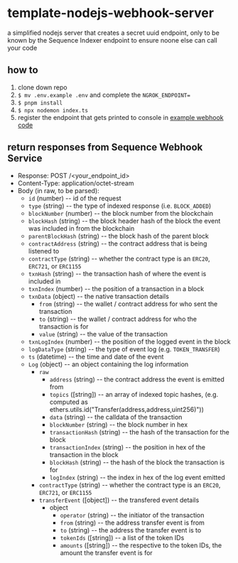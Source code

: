# template-nodejs-webhook-server
a simplified nodejs server that creates a secret uuid endpoint, only to be known by the Sequence Indexer endpoint to ensure noone else can call your code

## how to
1. clone down repo
2. `$ mv .env.example .env` and complete the `NGROK_ENDPOINT=`
3. `$ pnpm install`
4. `$ npx nodemon index.ts`
5. register the endpoint that gets printed to console in [example webhook code](https://docs.sequence.xyz/api/indexer/examples/webhook-listener) 

## return responses from Sequence Webhook Service
* Response: POST /<your_endpoint_id>
* Content-Type: application/octet-stream
* Body (in raw, to be parsed):
    * `id` (number) -- id of the request
    * `type` (string) -- the type of indexed response (i.e. `BLOCK_ADDED`)
    * `blockNumber` (number) -- the block number from the blockchain
    * `blockHash` (string) -- the block header hash of the block the event was included in from the blockchain
    * `parentBlockHash` (string) -- the block hash of the parent block
    * `contractAddress` (string) -- the contract address that is being listened to
    * `contractType` (string) -- whether the contract type is an `ERC20`, `ERC721`, or `ERC1155`
    * `txnHash` (string) -- the transaction hash of where the event is included in
    * `txnIndex` (number) -- the position of a transaction in a block
    * `txnData` (object) -- the native transaction details
        * `from` (string) -- the wallet / contract address for who sent the transaction
        * `to` (string) -- the wallet / contract address for who the transaction is for
        * `value` (string) -- the value of the transaction
    * `txnLogIndex` (number) -- the position of the logged event in the block
    * `logDataType` (string) -- the type of event log (e.g. `TOKEN_TRANSFER`)
    * `ts` (datetime) -- the time and date of the event
    * `Log` (object) -- an object containing the log information
        * `raw`
            * `address` (string) -- the contract address the event is emitted from
            * `topics` ([string]) -- an array of indexed topic hashes, (e.g. computed as ethers.utils.id("Transfer(address,address,uint256)"))
            * `data` (string) -- the calldata of the transaction
            * `blockNumber` (string) -- the block number in hex
            * `transactionHash` (string) -- the hash of the transaction for the block
            * `transactionIndex` (string) -- the position in hex of the transaction in the block
            * `blockHash` (string) -- the hash of the block the transaction is for
            * `logIndex` (string) -- the index in hex of the log event emitted
        * `contractType` (string) -- whether the contract type is an `ERC20`, `ERC721`, or `ERC1155`
        * `transferEvent` ([object]) -- the transfered event details
            * object
                * `operator` (string) -- the initiator of the transaction
                * `from` (string) -- the address transfer event is from
                * `to` (string) -- the address the transfer event is to
                * `tokenIds` ([string]) -- a list of the token IDs
                * `amounts` ([string]) -- the respective to the token IDs, the amount the transfer event is for